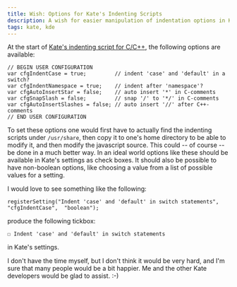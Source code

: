 ```yaml
---
title: Wish: Options for Kate's Indenting Scripts
description: A wish for easier manipulation of indentation options in Kate
tags: kate, kde
---
```


At the start of [Kate's indenting script for C/C++](http://websvn.kde.org/trunk/KDE/kdelibs/kate/script/data/cstyle.js?view=markup), the following options are available:

~~~{.javascript}
// BEGIN USER CONFIGURATION
var cfgIndentCase = true;         // indent 'case' and 'default' in a switch?
var cfgIndentNamespace = true;    // indent after 'namespace'?
var cfgAutoInsertStar = false;    // auto insert '*' in C-comments
var cfgSnapSlash = false;         // snap '/' to '*/' in C-comments
var cfgAutoInsertSlashes = false; // auto insert '//' after C++-comments
// END USER CONFIGURATION
~~~

To set these options one would first have to actually find the indenting scripts
under `/usr/share`, then copy it to one's home directory to be able to modify
it, and then modify the javascript source. This could -- of course -- be done in a
much better way. In an ideal world options like these should be available in
Kate's settings as check boxes. It should also be possible to have non-boolean
options, like choosing a value from a list of possible values for a setting.

I would love to see something like the following:

    registerSetting("Indent 'case' and 'default' in switch statements", "cfgIndentCase",  "boolean");

produce the following tickbox:

	☐ Indent 'case' and 'default' in switch statements

in Kate's settings.

I don't have the time myself, but I don't think it would be very hard, and I'm
sure that many people would be a bit happier. Me and the other Kate developers
would be glad to assist. :-)
